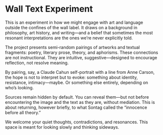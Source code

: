# Wall Text Experiment

This is an experiment in how we might engage with art and language outside the confines of the wall label. It draws on a background in philosophy, art history, and writing—and a belief that sometimes the most resonant interpretations are the ones we’re never explicitly told.

The project presents semi-random pairings of artworks and textual fragments: poetry, literary prose, theory, and aphorisms. These connections are not instructional. They are intuitive, suggestive—designed to encourage reflection, not resolve meaning.

By pairing, say, a Claude Cahun self-portrait with a line from Anne Carson, the hope is not to interpret but to evoke: something about identity, resistance, intimacy—maybe. Or something else entirely, depending on who’s looking.

Sources remain hidden by default. You can reveal them—but not before encountering the image and the text as they are, without mediation. This is about returning, however briefly, to what Sontag called the “innocence before all theory.”

We welcome your quiet thoughts, contradictions, and resonances. This space is meant for looking slowly and thinking sideways.
